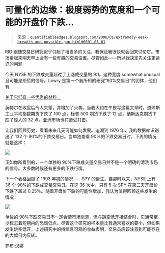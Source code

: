 <!--yml

类别：未分类

日期：2024-05-18 08:37:05

-->

# 可量化的边缘：极度弱势的宽度和一个可能的开盘价下跌...

> 来源：[`quantifiableedges.blogspot.com/2008/01/extremely-weak-breadth-and-possible-gap.html#0001-01-01`](http://quantifiableedges.blogspot.com/2008/01/extremely-weak-breadth-and-possible-gap.html#0001-01-01)

IBD 跟随交易日研究似乎引起了相当多的关注，我保证我很快就会回来讨论它。市场看起来明天早上会有一些有趣的交易设置，尽管如此——所以我决定先关注更紧迫的问题

今天 NYSE 的下跌成交量超过了上涨成交量的 9:1。这种宽度 somewhat unusual 且可能是恐慌的信号。Lowry 是第一个我所知的研究“90%交易日”的团体，他们有

[关于它们有一些优秀的材料。](http://www.lowryresearch.com/research_studies.cfm)

英特尔在收盘后令人失望，并增加了火势。当我大约在午夜写这篇文章时，道琼斯工业平均指数期货下跌了 100 点，标普 500 期货下跌了 12 点，纳斯达克期货下跌了惊人的 32 点。亚洲市场也在遭受打击。

让我们回顾历史，看看未来几天可能如何发展。追溯到 1970 年，我的数据库识别出了 132 个 90%的下跌交易日。当单独查看 90%的下跌交易日时，下周的情况就是这样：

![](https://blogger.googleusercontent.com/img/b/R29vZ2xl/AVvXsEhuqa4xna1NXOqam6TeKX88_64tbAyMsq3qvwINiygdfitmIdChCiw5vTaOZhnwa9hUdqOmdE0eSNlTKxFVDvAvCvdbapFalk7MUy3kRcZWmcIp9Cfl2hdl6jjxKesrbsV9pILiGM0832U/s1600-h/2008-1-15+90pct+down+1+week+table.png)

正如你所看到的，一个单独的 90%下跌成交量交易日并不是一个明确的清洗市场的信号。大多数时候还有更多的下跌行情。

下一个表格回顾了 1993 年初的情况——SPY 的诞生。自那时以来，NYSE 上有 36 个 90%的下跌成交量交易日。在这 36 次中，只有 5 次 SPY 在第二天开盘价下跌了超过 0.25%。随着开盘价下跌的可能性增加，我认为值得回顾这些发生的情况：

![](https://blogger.googleusercontent.com/img/b/R29vZ2xl/AVvXsEgg0lr01cCdyOFXuzTk0DVQv2ts1H_qDNXgprxL38xGwB_vD1nFkb8JgQtViEhB8QlFrRGIRwtwv32dA9HreMeO6BtizJ6uyDPmEf3OHpBPeh9P7hjcTxX7kmZxi9i5iO8rGHinpuP1htM/s1600-h/2008-1-15+90pct+down+gap+lower.png)

单独的 90%下跌交易日不一定会使市场崩溃，但与跳空低开相结合时，它通常至少标志着短期内的恐慌低点。尽管这个研究的样本量比我通常喜欢的要小，但如果发生跳空低开，上述研究中的持续且可观的收益表明，交易员应该注意到可能存在的大幅日内反转。

罗布·汉娜
